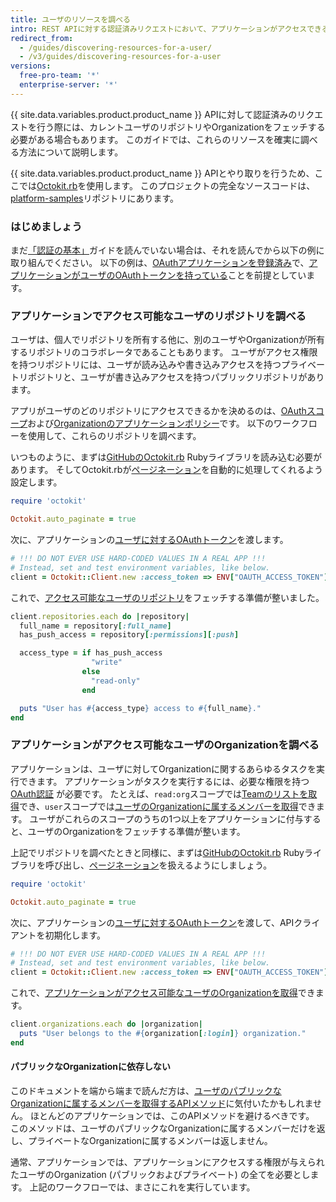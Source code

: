 ```yaml
---
title: ユーザのリソースを調べる
intro: REST APIに対する認証済みリクエストにおいて、アプリケーションがアクセスできるユーザのリポジトリやOrganizationを確実に調べる方法を学びます。
redirect_from:
  - /guides/discovering-resources-for-a-user/
  - /v3/guides/discovering-resources-for-a-user
versions:
  free-pro-team: '*'
  enterprise-server: '*'
---
```




{{ site.data.variables.product.product_name }} APIに対して認証済みのリクエストを行う際には、カレントユーザのリポジトリやOrganizationをフェッチする必要がある場合もあります。 このガイドでは、これらのリソースを確実に調べる方法について説明します。

{{ site.data.variables.product.product_name }} APIとやり取りを行うため、ここでは[Octokit.rb][octokit.rb]を使用します。 このプロジェクトの完全なソースコードは、[platform-samples][platform samples]リポジトリにあります。

### はじめましょう

まだ[「認証の基本」][basics-of-authentication]ガイドを読んでいない場合は、それを読んでから以下の例に取り組んでください。 以下の例は、[OAuthアプリケーションを登録済み][register-oauth-app]で、[アプリケーションがユーザのOAuthトークンを持っている][make-authenticated-request-for-user]ことを前提としています。

### アプリケーションでアクセス可能なユーザのリポジトリを調べる

ユーザは、個人でリポジトリを所有する他に、別のユーザやOrganizationが所有するリポジトリのコラボレータであることもあります。 ユーザがアクセス権限を持つリポジトリには、ユーザが読み込みや書き込みアクセスを持つプライベートリポジトリと、ユーザが書き込みアクセスを持つパブリックリポジトリがあります。

アプリがユーザのどのリポジトリにアクセスできるかを決めるのは、[OAuthスコープ][scopes]および[Organizationのアプリケーションポリシー][oap]です。 以下のワークフローを使用して、これらのリポジトリを調べます。

いつものように、まずは[GitHubのOctokit.rb][octokit.rb] Rubyライブラリを読み込む必要があります。 そしてOctokit.rbが[ページネーション][pagination]を自動的に処理してくれるよう設定します。

``` ruby
require 'octokit'

Octokit.auto_paginate = true
```

次に、アプリケーションの[ユーザに対するOAuthトークン][make-authenticated-request-for-user]を渡します。

``` ruby
# !!! DO NOT EVER USE HARD-CODED VALUES IN A REAL APP !!!
# Instead, set and test environment variables, like below.
client = Octokit::Client.new :access_token => ENV["OAUTH_ACCESS_TOKEN"]
```

これで、[アクセス可能なユーザのリポジトリ][list-repositories-for-current-user]をフェッチする準備が整いました。

``` ruby
client.repositories.each do |repository|
  full_name = repository[:full_name]
  has_push_access = repository[:permissions][:push]

  access_type = if has_push_access
                  "write"
                else
                  "read-only"
                end

  puts "User has #{access_type} access to #{full_name}."
end
```

### アプリケーションがアクセス可能なユーザのOrganizationを調べる

アプリケーションは、ユーザに対してOrganizationに関するあらゆるタスクを実行できます。 アプリケーションがタスクを実行するには、必要な権限を持つ[OAuth認証][scopes] が必要です。 たとえば、`read:org`スコープでは[Teamのリストを取得][list-teams]でき、`user`スコープでは[ユーザのOrganizationに属するメンバーを取得][publicize-membership]できます。 ユーザがこれらのスコープのうちの1つ以上をアプリケーションに付与すると、ユーザのOrganizationをフェッチする準備が整います。

上記でリポジトリを調べたときと同様に、まずは[GitHubのOctokit.rb][octokit.rb] Rubyライブラリを呼び出し、[ページネーション][pagination]を扱えるようにしましょう。

``` ruby
require 'octokit'

Octokit.auto_paginate = true
```

次に、アプリケーションの[ユーザに対するOAuthトークン][make-authenticated-request-for-user]を渡して、APIクライアントを初期化します。

``` ruby
# !!! DO NOT EVER USE HARD-CODED VALUES IN A REAL APP !!!
# Instead, set and test environment variables, like below.
client = Octokit::Client.new :access_token => ENV["OAUTH_ACCESS_TOKEN"]
```

これで、[アプリケーションがアクセス可能なユーザのOrganizationを取得][list-orgs-for-current-user]できます。

``` ruby
client.organizations.each do |organization|
  puts "User belongs to the #{organization[:login]} organization."
end
```

#### パブリックなOrganizationに依存しない

このドキュメントを端から端まで読んだ方は、[ユーザのパブリックなOrganizationに属するメンバーを取得するAPIメソッド][list-public-orgs]に気付いたかもしれません。 ほとんどのアプリケーションでは、このAPIメソッドを避けるべきです。 このメソッドは、ユーザのパブリックなOrganizationに属するメンバーだけを返し、プライベートなOrganizationに属するメンバーは返しません。

通常、アプリケーションでは、アプリケーションにアクセスする権限が与えられたユーザのOrganization (パブリックおよびプライベート) の全てを必要とします。 上記のワークフローでは、まさにこれを実行しています。

[basics-of-authentication]: /v3/guides/basics-of-authentication/
[list-public-orgs]: /v3/orgs/#list-organizations-for-a-user
[list-repositories-for-current-user]: /v3/repos/#list-repositories-for-the-authenticated-user
[list-orgs-for-current-user]: /v3/orgs/#list-organizations-for-the-authenticated-user
[list-teams]: /v3/teams/#list-teams
[make-authenticated-request-for-user]: /v3/guides/basics-of-authentication/#making-authenticated-requests
[make-authenticated-request-for-user]: /v3/guides/basics-of-authentication/#making-authenticated-requests
[oap]: https://developer.github.com/changes/2015-01-19-an-integrators-guide-to-organization-application-policies/
[octokit.rb]: https://github.com/octokit/octokit.rb
[octokit.rb]: https://github.com/octokit/octokit.rb
[pagination]: /v3/#pagination
[platform samples]: https://github.com/github/platform-samples/tree/master/api/ruby/discovering-resources-for-a-user
[publicize-membership]: /v3/orgs/members/#set-public-organization-membership-for-the-authenticated-user
[register-oauth-app]: /v3/guides/basics-of-authentication/#registering-your-app
[scopes]: /apps/building-oauth-apps/understanding-scopes-for-oauth-apps/
[scopes]: /apps/building-oauth-apps/understanding-scopes-for-oauth-apps/
